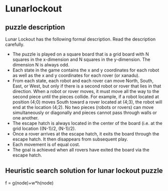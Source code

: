 #  Lunarlockout

## puzzle description
Lunar Lockout has the following formal description. Read the description carefully.
 - The puzzle is played on a square board that is a grid board with N squares in the x-dimension and N
squares in the y-dimension. The dimension N is always odd.
 - Each state in the game contains the x and y coordinates for each robot as well as the x and y coordinates
for each rover (or xanadu).
 - From each state, each robot and each rover can move North, South, East, or West, but only if there
is a second robot or rover that lies in that direction. When a robot or rover moves, it must move all
the way to the second piece until the pieces collide. For example, if a robot located at position (4;0)
moves South toward a rover located at (4;3), the robot will end at the location (4;2). No two pieces
(robots or rovers) can move simultaneously or diagonally and pieces cannot pass through walls or
one another.
 - The escape hatch is always located in the center of the board (i.e. at the grid location ((N-1)/2, (N-1)/2).
 -  Once a rover arrives at the escape hatch, it exits the board through the escape hatch. It then disappears
from subsequent play.
 - Each movement is of equal cost.
- The goal is achieved when all rovers have exited the board via the escape hatch.

## Heuristic search solution for lunar lockout puzzle
f = g(node)+w*h(node)

